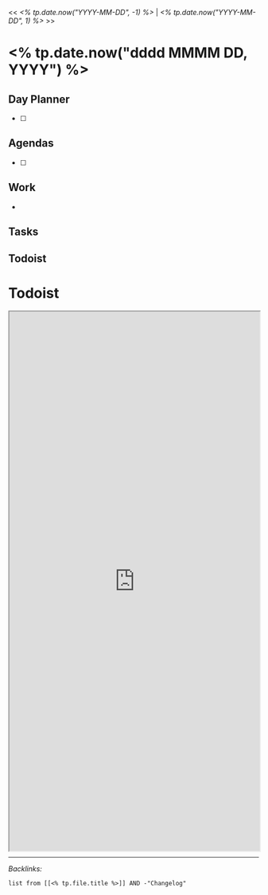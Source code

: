 \<\< *\<% tp.date.now("YYYY-MM-DD", -1) %>* | *\<% tp.date.now("YYYY-MM-DD", 1) %>* >>

# \<% tp.date.now("dddd MMMM DD, YYYY") %>

## Day Planner

* [ ] 

## Agendas

* [ ] 

## Work

* 

## Tasks

## Todoist

# Todoist

<div style="display: block; position: relative; width: 100%; height: 800px; --aspect-ratio:9/16; padding-bottom: calc(var(--aspect-ratio) * 100%);"><iframe src="https://todoist.com/app/upcoming#" allow="fullscreen" style="position: absolute; top: 0px; left: 0px; height: 100%; width: 100%;"></iframe></div>


---

*Backlinks:*

````dataview
list from [[<% tp.file.title %>]] AND -"Changelog"
````
